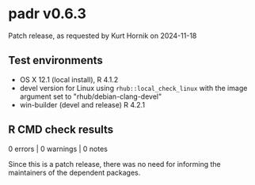 # padr v0.6.3

Patch release, as requested by Kurt Hornik on 2024-11-18

## Test environments
* OS X 12.1 (local install), R 4.1.2
* devel version for Linux using `rhub::local_check_linux` with the image argument set to "rhub/debian-clang-devel" 
* win-builder (devel and release) R 4.2.1 

## R CMD check results

0 errors | 0 warnings | 0 notes

Since this is a patch release, there was no need for informing the maintainers of the dependent packages.
